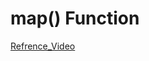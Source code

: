 # map() Function  
[Refrence_Video](https://drive.google.com/file/d/1LE9uQukIgQboey_6MY64Z9xc8SVLfjiH/view?usp=sharing)
